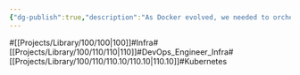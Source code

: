 ```yaml
---
{"dg-publish":true,"description":"As Docker evolved, we needed to orchestrate a lot of containers, tens of thousands in fact, so the brilliant engineers at Google made it open source. It requires a deep understanding of deployment, speed, management, etc. Starting from the basic configuration or components kubelet or kube-proxy etcd, to the all-important version control. But for me personally, the most important thing about Kubernetes is to use it or not to use it. Because this complex technology can be even more complex.","permalink":"/projects/library/100/110/110-10/110-10/","dgPassFrontmatter":true,"noteIcon":"0","created":"2024-06-19T23:55:47.609+09:00","updated":"2024-06-19T23:54:18.341+09:00"}
---
```



#[[Projects/Library/100/100\|100]]#Infra#[[Projects/Library/100/110/110\|110]]#DevOps_Engineer_Infra#[[Projects/Library/100/110/110.10/110.10\|110.10]]#Kubernetes